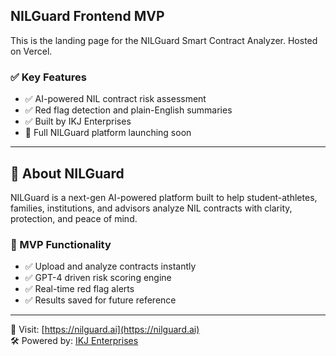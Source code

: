 ## NILGuard Frontend MVP

This is the landing page for the NILGuard Smart Contract Analyzer. Hosted on Vercel.

### ✅ Key Features
- ✅ AI-powered NIL contract risk assessment
- ✅ Red flag detection and plain-English summaries
- ✅ Built by IKJ Enterprises
- 🚧 Full NILGuard platform launching soon

---

## 🚀 About NILGuard

NILGuard is a next-gen AI-powered platform built to help student-athletes, families, institutions, and advisors analyze NIL contracts with clarity, protection, and peace of mind.

### 🔐 MVP Functionality
- ✅ Upload and analyze contracts instantly
- ✅ GPT-4 driven risk scoring engine
- ✅ Real-time red flag alerts
- ✅ Results saved for future reference

---

📍 Visit: [https://nilguard.ai](https://nilguard.ai)  
🛠️ Powered by: [IKJ Enterprises](https://ikjenterprises.com)
